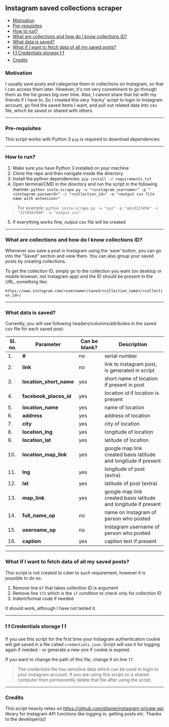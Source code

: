 ## Instagram saved collections scraper

  - [Motivation](#motivation)
  - [Pre-requisites](#pre-requisites)
  - [How to run?](#how-to-run)
  - [What are collections and how do I know collections ID?](#what-are-collections-and-how-do-i-know-collections-id)
  - [What data is saved?](#what-data-is-saved)
  - [What if I want to fetch data of all my saved posts?](#what-if-i-want-to-fetch-data-of-all-my-saved-posts)
  - [:exclamation: :exclamation: Credentials storage :exclamation: :exclamation:](#exclamation-exclamation-credentials-storage-exclamation-exclamation)
  - [Credits](#credits)

### Motivation
I usually save posts and categorize them in collections on Instagram, so that I can access them later. However, it's not very conveninent to go through them as the list grows big over time. Also, I cannot share that list with my friends if I have to. So I created this very 'hacky' script to login to Instagram account, go find the saved items I want, and pull out related data into csv file, which be saved or shared with others.
____________

### Pre-requisites
This script works with Python 3
`pip` is required to download dependencies
____________

### How to run?

1. Make sure you have Python 3 installed on your machine
2. Clone the repo and then navigate inside the directory
3. Install the python dependencies: `pip install -r requirements.txt`
4. Open terminal/CMD in the directory and run the script in the following manner: `python insta-scrape.py -u "<instagram_username>" -p "<instagram password>" -c "<collection_id>" -o "<output csv file name with extension>"`

> For example: `python insta-scrape.py -u "xyz" -p "abcd123456" -c "1234567890" -o "output.csv"`

5. If everything works fine, output csv file will be created
__________________

### What are collections and how do I know collections ID?

Whenever you save a post in Instagram using the 'save' button, you can go into the "Saved" section and view them. You can also group your saved posts by creating collections.

To get the collection ID, simply go to the collection you want (on desktop or mobile browser, not Instagram app) and the ID should be present in the URL, something like:

`https://www.instagram.com/<username>/saved/<collection_name>/<collection_id>/`
_________________

### What data is saved?
Currently, you will see following headers/columns/attributes in the saved csv file for each saved post:

| Sl. no. | Parameter | Can be blank? | Description |
| ------- | -------- | -------- | -------- | 
| 1.  | **#**                   | no | serial number
| 2.  | **link**                | no | link to instagram post, is generated in script
| 3.  | **location_short_name** | yes | short name of location if present in post
| 4.  | **facebook_places_id**  | yes | location id if location is present
| 5.  | **location_name**       | yes | name of location
| 6.  | **address**             | yes | address of location
| 7.  | **city**                | yes | city of location
| 8.  | **location_lng**        | yes | longitude of location
| 9.  | **location_lat**        | yes | latitude of location
| 10. | **location_map_link**   | yes | google map link created basis latitude and longitude if present
| 11. | **lng**                 | yes | longitude of post (extra)
| 12. | **lat**                 | yes | latitude of post (extra)
| 13. | **map_link**            | yes | google map link created basis latitude and longitude if present
| 14. | **full_name_op**        | no | name on Instagram of person who posted
| 15. | **username_op**         | no | Instagram username of person who posted
| 16. | **caption**             | yes | caption text if present

________________

### What if I want to fetch data of all my saved posts?
This script is not created to cater to such requirement, however it is possible to do so. 

1. Remove line `67` that takes collection ID is argument
2. Remove line `173` which is the `if` condition to check only for collection ID
3. Indent/format code if needed

It should work, although I have not tested it.
__________

### :exclamation: :exclamation: Credentials storage :exclamation: :exclamation:
If you use this script for the first time your Instagram authentication cookie will get saved in a file called `credentials.json`. Script will use it for logging again if needed - or generate a new one if cookie is expired. 

If you want to change the path of this file, change it on line `77`

> The credentials file has sensitive data which can be used to login to your instagram account. If you are using this script on a shared computer then permanently delete that file after using the script.
_____________

### Credits
This script heavily relies on https://github.com/dilame/instagram-private-api library for Instagram API functions like logging in, getting posts etc. Thanks to the developer(s)!


